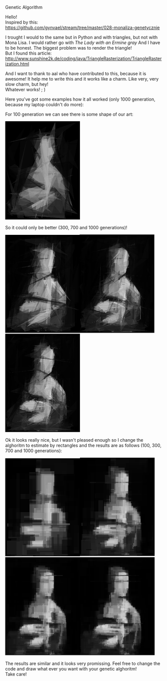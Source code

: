 Genetic Algorithm

Hello!  
Inspired by this:  
https://github.com/gynvael/stream/tree/master/028-monaliza-genetycznie

I trought I would to the same but in Python and with triangles, but not with Mona Lisa. I would rather go with _The Lady with an Ermine gray_ And I have to be honest. The biggest problem was to render the triangle!  
But I found this article:  
http://www.sunshine2k.de/coding/java/TriangleRasterization/TriangleRasterization.html

And I want to thank to aal who have contributed to this, because it is awesome! It help me to write this and it works like a charm. Like very, very slow charm, but hey!  
Whatever works! ; )

Here you've got some examples how it all worked (only 1000 generation, because my laptop couldn't do more):

For 100 generation we can see there is some shape of our art:

![Screen one.](https://github.com/lowerbyte/Blog/blob/master/Genetic_algorithm/images/100pokolen_triangles.png)

So it could only be better (300, 700 and 1000 generations)!

![Screen two.](https://github.com/lowerbyte/Blog/blob/master/Genetic_algorithm/images/300pokolen_traingle.png)![Screen three.](https://github.com/lowerbyte/Blog/blob/master/Genetic_algorithm/images/700pokolen_triangle.png)![Screen four.](https://github.com/lowerbyte/Blog/blob/master/Genetic_algorithm/images/1000pokolen_triangle.png)

Ok it looks really nice, but I wasn't pleased enough so I change the alghoritm to estimate by rectangles and the results are as follows (100, 300, 700 and 1000 generations):

![Screen five.](https://github.com/lowerbyte/Blog/blob/master/Genetic_algorithm/images/100pokolen.png)![Screen six.](https://github.com/lowerbyte/Blog/blob/master/Genetic_algorithm/images/300pokolen.png)![Screen seven.](https://github.com/lowerbyte/Blog/blob/master/Genetic_algorithm/images/700pokolen.png)![Screen eight.](https://github.com/lowerbyte/Blog/blob/master/Genetic_algorithm/images/1000pokolen.png)

The results are similar and it looks very promissing. Feel free to change the code and draw what ever you want with your genetic alghoritm!  
Take care!
